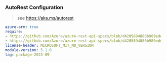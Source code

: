 ### AutoRest Configuration

> see https://aka.ms/autorest

``` yaml
azure-arm: true
require:
- https://github.com/Azure/azure-rest-api-specs/blob/d4205894880b989ede35d62d97c8e901ed14fb5a/specification/network/resource-manager/readme.md
- https://github.com/Azure/azure-rest-api-specs/blob/d4205894880b989ede35d62d97c8e901ed14fb5a/specification/network/resource-manager/readme.go.md
license-header: MICROSOFT_MIT_NO_VERSION
module-version: 5.1.0
tag: package-2023-09
```
